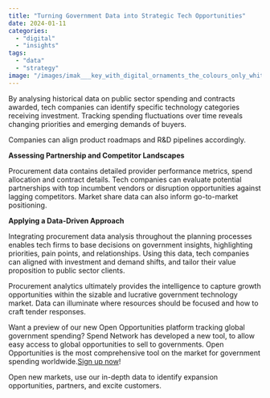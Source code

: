 ```yaml
---
title: "Turning Government Data into Strategic Tech Opportunities"
date: 2024-01-11
categories: 
  - "digital"
  - "insights"
tags: 
  - "data"
  - "strategy"
image: "/images/imak___key_with_digital_ornaments_the_colours_only_white_grey_d_5b2bc28d-ab84-4151-9e9b-00d90b5856d7.png"
---
```


By analysing historical data on public sector spending and contracts awarded, tech companies can identify specific technology categories receiving investment. Tracking spending fluctuations over time reveals changing priorities and emerging demands of buyers.

Companies can align product roadmaps and R&D pipelines accordingly.

**Assessing Partnership and Competitor Landscapes**

Procurement data contains detailed provider performance metrics, spend allocation and contract details. Tech companies can evaluate potential partnerships with top incumbent vendors or disruption opportunities against lagging competitors. Market share data can also inform go-to-market positioning.

**Applying a Data-Driven Approach**

Integrating procurement data analysis throughout the planning processes enables tech firms to base decisions on government insights, highlighting priorities, pain points, and relationships. Using this data, tech companies can aligned with investment and demand shifts, and tailor their value proposition to public sector clients.

Procurement analytics ultimately provides the intelligence to capture growth opportunities within the sizable and lucrative government technology market. Data can illuminate where resources should be focused and how to craft tender responses.

Want a preview of our new Open Opportunities platform tracking global government spending? Spend Network has developed a new tool, to allow easy access to global opportunities to sell to governments. Open Opportunities is the most comprehensive tool on the market for government spending worldwide.[Sign up now](https://www.openopportunities.co/early-access/)!

Open new markets, use our in-depth data to identify expansion opportunities, partners, and excite customers.

